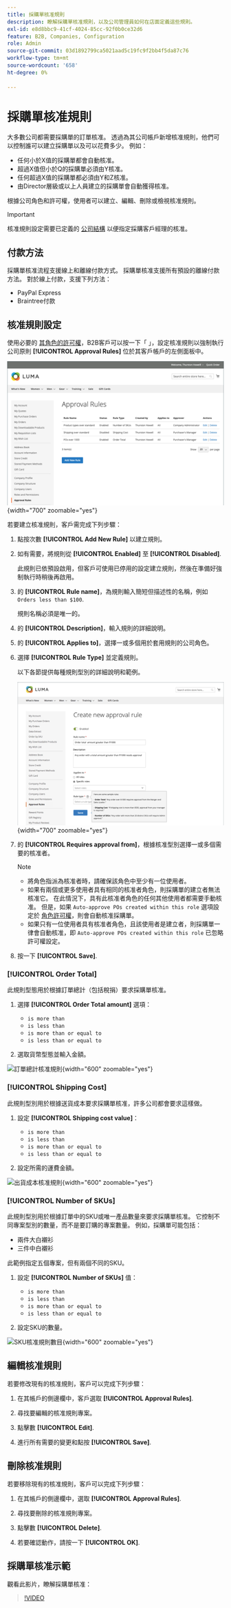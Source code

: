 ```yaml
---
title: 採購單核准規則
description: 瞭解採購單核准規則，以及公司管理員如何在店面定義這些規則。
exl-id: e8d8bbc9-41cf-4024-85cc-92f0b0ce32d6
feature: B2B, Companies, Configuration
role: Admin
source-git-commit: 03d1892799ca5021aad5c19fc9f2bb4f5da87c76
workflow-type: tm+mt
source-wordcount: '658'
ht-degree: 0%

---
```


# 採購單核准規則

大多數公司都需要採購單的訂單核准。 透過為其公司帳戶新增核准規則，他們可以控制誰可以建立採購單以及可以花費多少。 例如：

* 任何小於X值的採購單都會自動核准。
* 超過X值但小於Q的採購單必須由Y核准。
* 任何超過X值的採購單都必須由Y和Z核准。
* 由Director層級或以上人員建立的採購單會自動獲得核准。

根據公司角色和許可權，使用者可以建立、編輯、刪除或檢視核准規則。

>[!IMPORTANT]
>
>核准規則設定需要已定義的 [公司結構](account-company-structure.md) 以便指定採購客戶經理的核准。

## 付款方法

採購單核准流程支援線上和離線付款方式。 採購單核准支援所有預設的離線付款方法。 對於線上付款，支援下列方法：

* PayPal Express
* Braintree付款


## 核准規則設定

使用必要的 [其角色的許可權](account-company-roles-permissions.md)，B2B客戶可以按一下「 」，設定核准規則以強制執行公司原則 **[!UICONTROL Approval Rules]** 位於其客戶帳戶的左側面板中。

![公司核准規則](./assets/approval-rules.png){width="700" zoomable="yes"}

若要建立核准規則，客戶需完成下列步驟：

1. 點按次數 **[!UICONTROL Add New Rule]** 以建立規則。

1. 如有需要，將規則從 **[!UICONTROL Enabled]** 至 **[!UICONTROL Disabled]**.

   此規則已依預設啟用，但客戶可使用已停用的設定建立規則，然後在準備好強制執行時稍後再啟用。

1. 的 **[!UICONTROL Rule name]**，為規則輸入簡短但描述性的名稱，例如 `Orders less than $100`.

   規則名稱必須是唯一的。

1. 的 **[!UICONTROL Description]**，輸入規則的詳細說明。

1. 的 **[!UICONTROL Applies to]**，選擇一或多個用於套用規則的公司角色。

1. 選擇 **[!UICONTROL Rule Type]** 並定義規則。

   以下各節提供每種規則型別的詳細說明和範例。

   ![建立新的核准規則](./assets/approval-rules-create.png){width="700" zoomable="yes"}

1. 的 **[!UICONTROL Requires approval from]**，根據核准型別選擇一或多個需要的核准者。

   >[!NOTE]
   >
   >* 將角色指派為核准者時，請確保該角色中至少有一位使用者。
   >* 如果有兩個或更多使用者具有相同的核准者角色，則採購單的建立者無法核准它。 在此情況下，具有此核准者角色的任何其他使用者都需要手動核准。 但是，如果 `Auto-approve POs created within this role` 選項設定於 [角色許可權](account-company-roles-permissions.md)，則會自動核准採購單。
   >* 如果只有一位使用者具有核准者角色，且該使用者是建立者，則採購單一律會自動核准，即 `Auto-approve POs created within this role` 已忽略許可權設定。

1. 按一下 **[!UICONTROL Save]**.

### [!UICONTROL Order Total]

此規則型態用於根據訂單總計（包括稅捐）要求採購單核准。

1. 選擇 **[!UICONTROL Order Total amount]** 選項：

   * `is more than`
   * `is less than`
   * `is more than or equal to`
   * `is less than or equal to`

1. 選取貨幣型態並輸入金額。

![訂單總計核准規則](./assets/approval-rules-order-total.png){width="600" zoomable="yes"}

### [!UICONTROL Shipping Cost]

此規則型別用於根據送貨成本要求採購單核准，許多公司都會要求這樣做。

1. 設定 **[!UICONTROL Shipping cost value]**：

   * `is more than`
   * `is less than`
   * `is more than or equal to`
   * `is less than or equal to`

1. 設定所需的運費金額。

![出貨成本核准規則](./assets/approval-rules-shipping-cost.png){width="600" zoomable="yes"}

### [!UICONTROL Number of SKUs]

此規則型別用於根據訂單中的SKU或唯一產品數量來要求採購單核准。 它控制不同專案型別的數量，而不是要訂購的專案數量。 例如，採購單可能包括：

* 兩件大白襯衫
* 三件中白襯衫

此範例指定五個專案，但有兩個不同的SKU。

1. 設定 **[!UICONTROL Number of SKUs]** 值：

   * `is more than`
   * `is less than`
   * `is more than or equal to`
   * `is less than or equal to`

1. 設定SKU的數量。

![SKU核准規則數目](./assets/approval-rules-number-skus.png){width="600" zoomable="yes"}

## 編輯核准規則

若要修改現有的核准規則，客戶可以完成下列步驟：

1. 在其帳戶的側邊欄中，客戶選取 **[!UICONTROL Approval Rules]**.

1. 尋找要編輯的核准規則專案。

1. 點擊數 **[!UICONTROL Edit]**.

1. 進行所有需要的變更和點按 **[!UICONTROL Save]**.

## 刪除核准規則

若要移除現有的核准規則，客戶可以完成下列步驟：

1. 在其帳戶的側邊欄中，選取 **[!UICONTROL Approval Rules]**.

1. 尋找要刪除的核准規則專案。

1. 點擊數 **[!UICONTROL Delete]**.

1. 若要確認動作，請按一下 **[!UICONTROL OK]**.

## 採購單核准示範

觀看此影片，瞭解採購單核准：

>[!VIDEO](https://video.tv.adobe.com/v/344450?quality=12)
